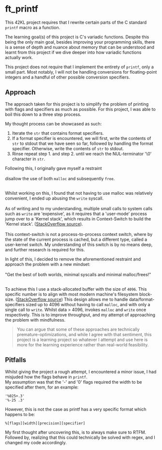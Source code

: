 # ft_printf

This 42KL project requires that I rewrite certain parts of the C standard `printf` macro as a function.

The learning goal(s) of this project is C's variadic functions.
Despite this being the only main goal, besides improving your programming skills, there is a sense of
depth and nuance about memory that can be understood and learnt from this project if we dive deeper into how variadic functions actually work.

This project does not require that I implement the entirety of `printf`, only a small part. Most notably, I will not be handling conversions for 
floating-point integers and a handful of other possible conversion specifiers.

## Approach

The approach taken for this project is to simplify the problem of printing with flags and specifiers as much as possible.
For this project, I was able to boil this down to a three step process.

My thought process can be showcased as such:
1. Iterate the `str` that contains format specifiers.
2. If a format specifier is encountered, we will first, write the contents of `str` to stdout that we have
seen so far, followed by handling the format specifier. Otherwise, write the contents of `str` to stdout.
3. Rinse repeat step 1. and step 2. until we reach the NUL-terminator '\0' character in `str`.

Following this, I originally gave myself a restraint<br></br>
disallow the use of both `malloc` and subsequently `free`.<br></br>

Whilst working on this, I found that not having to use malloc was relatively convenient, I ended up abusing the `write` syscall.<br></br>
As of writing and to my understanding, multiple small calls to system calls such as `write` are 'expensive', as it requires that a 'user-mode' process jump over to a 'Kernel stack',
which results in Context-Switch to build the 'Kernel stack'. ([StackOverflow source](https://stackoverflow.com/questions/72672456/does-a-system-call-involve-a-context-switch-or-not)).<br></br>
This context-switch is not a process-to-process context switch, where by the state of the current process is cached, but a different type, called a 
user-kernel switch.
My understanding of this switch is by no means deep, and further research is required for this.

In light of this, I decided to remove the aforementioned restraint and approach the problem with a new mindset:<br></br>
"Get the best of both worlds, minimal syscalls and minimal malloc/frees!"<br></br>

To achieve this I use a stack-allocated buffer with the size of `4096`. This specific number is to align with most 
modern machine's filesystem block-size. ([StackOverflow source](https://stackoverflow.com/questions/8803515/optimal-buffer-size-for-write2))
This design allows me to handle data/format-specifiers sized up to 4096 without having to call `malloc`, and with only a single call to `write`.
Whilst data > 4096, invokes `malloc` and `write` once respectively.
This is to improve throughput, and my attempt of approaching the problem with mindfulness.

> You can argue that some of these approaches are technically premature-optimizations, and while I agree with that sentiment, this project is a learning project
so whatever I attempt and use here is more for the learning experience rather than real-world feasibility.

## Pitfalls

Whilst giving the project a rough attempt, I encountered a minor issue, I had misjuded how the flags behave in `printf`.<br>
My assumption was that the '-' and '0' flags required the width to be specified after them, for an example:
```
'%025+.3'
'%-25 .3'
```
However, this is not the case as printf has a very specific format which happens to be:
```
%[flags][width][precision][specifier]
```

My first thought after uncovering this, is to always make sure to RTFM.
Followed by, realizing that this could technically be solved with regex, and I changed my code accordingly.
